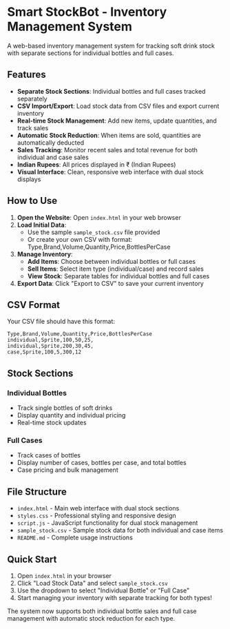 # Smart StockBot - Inventory Management System

A web-based inventory management system for tracking soft drink stock with separate sections for individual bottles and full cases.

## Features

- **Separate Stock Sections**: Individual bottles and full cases tracked separately
- **CSV Import/Export**: Load stock data from CSV files and export current inventory
- **Real-time Stock Management**: Add new items, update quantities, and track sales
- **Automatic Stock Reduction**: When items are sold, quantities are automatically deducted
- **Sales Tracking**: Monitor recent sales and total revenue for both individual and case sales
- **Indian Rupees**: All prices displayed in ₹ (Indian Rupees)
- **Visual Interface**: Clean, responsive web interface with dual stock displays

## How to Use

1. **Open the Website**: Open `index.html` in your web browser
2. **Load Initial Data**: 
   - Use the sample `sample_stock.csv` file provided
   - Or create your own CSV with format: Type,Brand,Volume,Quantity,Price,BottlesPerCase
3. **Manage Inventory**:
   - **Add Items**: Choose between individual bottles or full cases
   - **Sell Items**: Select item type (individual/case) and record sales
   - **View Stock**: Separate tables for individual bottles and full cases
4. **Export Data**: Click "Export to CSV" to save your current inventory

## CSV Format

Your CSV file should have this format:
```
Type,Brand,Volume,Quantity,Price,BottlesPerCase
individual,Sprite,100,50,25,
individual,Sprite,200,30,45,
case,Sprite,100,5,300,12
```

## Stock Sections

### Individual Bottles
- Track single bottles of soft drinks
- Display quantity and individual pricing
- Real-time stock updates

### Full Cases
- Track cases of bottles
- Display number of cases, bottles per case, and total bottles
- Case pricing and bulk management

## File Structure
- `index.html` - Main web interface with dual stock sections
- `styles.css` - Professional styling and responsive design
- `script.js` - JavaScript functionality for dual stock management
- `sample_stock.csv` - Sample stock data for both individual and case items
- `README.md` - Complete usage instructions

## Quick Start
1. Open `index.html` in your browser
2. Click "Load Stock Data" and select `sample_stock.csv`
3. Use the dropdown to select "Individual Bottle" or "Full Case"
4. Start managing your inventory with separate tracking for both types!

The system now supports both individual bottle sales and full case management with automatic stock reduction for each type.

